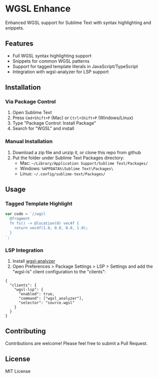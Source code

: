 # WGSL Enhance

Enhanced WGSL support for Sublime Text with syntax highlighting and snippets.

## Features

- Full WGSL syntax highlighting support
- Snippets for common WGSL patterns
- Support for tagged template literals in JavaScript/TypeScript
- Integration with wgsl-analyzer for LSP support

## Installation

### Via Package Control

1. Open Sublime Text
2. Press `Cmd+Shift+P` (Mac) or `Ctrl+Shift+P` (Windows/Linux)
3. Type "Package Control: Install Package"
4. Search for "WGSL" and install

### Manual Installation

1. Download a zip file and unzip it, or clone this repo from github
2. Put the folder under Sublime Text Packages directory:
   - Mac: `~/Library/Application Support/Sublime Text/Packages/`
   - Windows: `%APPDATA%\Sublime Text\Packages\`
   - Linux: `~/.config/sublime-text/Packages/`

## Usage

### Tagged Template Highlight

```js
var code = `//wgsl
  @fragment
  fn fs() -> @location(0) vec4f {
    return vec4f(1.0, 0.0, 0.0, 1.0);
  }
`;
```

### LSP Integration

1. Install [wgsl-analyzer](https://github.com/wgsl-analyzer/wgsl-analyzer)
2. Open Preferences > Package Settings > LSP > Settings and add the "wgsl-ls" client configuration to the "clients":

```jsonc
{
  "clients": {
    "wgsl-lsp": {
      "enabled": true,
      "command": ["wgsl_analyzer"],
      "selector": "source.wgsl"
    }
  }
}
```

## Contributing

Contributions are welcome! Please feel free to submit a Pull Request.

## License

MIT License
